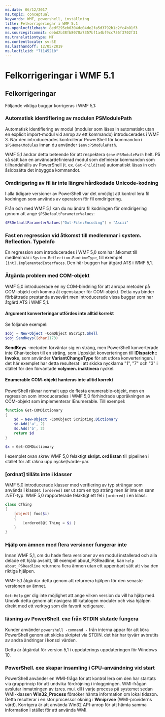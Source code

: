 ```yaml
---
ms.date: 06/12/2017
ms.topic: conceptual
keywords: WMF, powershell, inställning
title: Felkorrigeringar i WMF 5.1
ms.openlocfilehash: 8edf295eb6304dc04de2fa5d3792b1c2fc4b01f3
ms.sourcegitcommit: debd2b38fb8070a7357bf1a4bf9cc736f3702f31
ms.translationtype: MT
ms.contentlocale: sv-SE
ms.lasthandoff: 12/05/2019
ms.locfileid: "71145210"
---
```

# <a name="bug-fixes-in-wmf-51"></a>Felkorrigeringar i WMF 5.1

## <a name="bug-fixes"></a>Felkorrigeringar

Följande viktiga buggar korrigeras i WMF 5,1:

### <a name="module-auto-discovery-fully-honors-psmodulepath"></a>Automatisk identifiering av modulen PSModulePath

Automatisk identifiering av modul (moduler som läses in automatiskt utan en explicit import-modul vid anrop av ett kommando) introducerades i WMF 3. När den introducerades kontrollerar PowerShell för kommandon i `$PSHome\Modules` innan du använder `$env:PSModulePath`.

WMF 5,1 ändrar detta beteende för att respektera `$env:PSModulePath` helt. På så sätt kan en användardefinierad modul som definierar kommandon som tillhandahålls av PowerShell (t. ex. `Get-ChildItem`) automatiskt läsas in och åsidosätta det inbyggda kommandot.

### <a name="file-redirection-no-longer-hard-codes--encoding-unicode"></a>Omdirigering av fil är inte längre hårdkodade Unicode-kodning

I alla tidigare versioner av PowerShell var det omöjligt att kontrol lera fil kodningen som används av operatorn för fil omdirigering.

Från och med WMF 5,1 kan du nu ändra fil kodningen för omdirigering genom att ange `$PSDefaultParameterValues`:

```powershell
$PSDefaultParameterValues["Out-File:Encoding"] = "Ascii"
```

### <a name="fixed-a-regression-in-accessing-members-of-systemreflectiontypeinfo"></a>Fast en regression vid åtkomst till medlemmar i system. Reflection. TypeInfo

En regression som introducerades i WMF 5,0 som har åtkomst till medlemmar i `System.Reflection.RuntimeType`, till exempel `[int].ImplementedInterfaces`. Den här buggen har åtgärd ATS i WMF 5,1.

### <a name="fixed-some-issues-with-com-objects"></a>Åtgärda problem med COM-objekt

WMF 5,0 introducerade en ny COM-bindning för att anropa metoder på COM-objekt och komma åt egenskaper för COM-objekt. Detta nya binder förbättrade prestanda avsevärt men introducerade vissa buggar som har åtgärd ATS i WMF 5,1.

#### <a name="argument-conversions-were-not-always-performed-correctly"></a>Argument konverteringar utfördes inte alltid korrekt

Se följande exempel:

```powershell
$obj = New-Object -ComObject WScript.Shell
$obj.SendKeys([char]173)
```

**SendKeys** -metoden förväntar sig en sträng, men PowerShell konverterade inte Char-tecken till en sträng, som Uppskjut konverteringen till **IDispatch:: Invoke**, som använder **VariantChangeType** för att utföra konverteringen. I det här exemplet har detta resulterat i att skicka nycklarna "1", "7" och "3" i stället för den förväntade **volymen. inaktivera** nyckel.

#### <a name="enumerable-com-objects-not-always-handled-correctly"></a>Enumerable COM-objekt hanteras inte alltid korrekt

PowerShell räknar normalt upp de flesta enumerable-objekt, men en regression som introducerades i WMF 5,0 förhindrade uppräkningen av COM-objekt som implementerar IEnumerable. Till exempel:

```powershell
function Get-COMDictionary
{
    $d = New-Object -ComObject Scripting.Dictionary
    $d.Add('a', 2)
    $d.Add('b', 2)
    return $d
}

$x = Get-COMDictionary
```

I exemplet ovan skrev WMF 5,0 felaktigt **skript. ord listan** till pipelinen i stället för att räkna upp nyckel/värde-par.

### <a name="ordered-was-not-allowed-inside-classes"></a>[ordnat] tilläts inte i klasser

WMF 5,0 introducerade klasser med verifiering av typ strängar som används i klasser. `[ordered]` ser ut som en typ sträng men är inte en sann .NET-typ. WMF 5,0 rapporterade felaktigt ett fel i `[ordered]` i en klass:

```powershell
class CThing
{
    [object] foo($i)
    {
        [ordered]@{ Thing = $i }
    }
}
```

### <a name="help-on-about-topics-with-multiple-versions-does-not-work"></a>Hjälp om ämnen med flera versioner fungerar inte

Innan WMF 5,1, om du hade flera versioner av en modul installerad och alla delade ett hjälp avsnitt, till exempel about_PSReadline, kan `help about_PSReadline` returnera flera ämnen utan ett uppenbart sätt att visa den riktiga hjälpen.

WMF 5,1 åtgärdar detta genom att returnera hjälpen för den senaste versionen av ämnet.

`Get-Help` ger dig inte möjlighet att ange vilken version du vill ha hjälp med. Undvik detta genom att navigera till katalogen moduler och visa hjälpen direkt med ett verktyg som din favorit redigerare.

### <a name="powershellexe-reading-from-stdin-stopped-working"></a>läsning av PowerShell. exe från STDIN slutade fungera

Kunder använder `powershell -command -` från interna appar för att köra PowerShell genom att skicka skriptet via STDIN. det här har tyvärr avbrutits av andra ändringar i konsol värden.

Detta är åtgärdat för version 5,1 i uppdaterings uppdateringen för Windows 10.

### <a name="powershellexe-creates-spike-in-cpu-usage-on-startup"></a>PowerShell. exe skapar insamling i CPU-användning vid start

PowerShell använder en WMI-fråga för att kontrol lera om den har startats via grupprincip för att undvika fördröjning i inloggningen. WMI-frågan avslutar inmatningen av tzres. mui. dll i varje process på systemet sedan WMI-klassen **Win32_Process** försöker hämta information om lokal tidszon. Detta resulterar i en stor processor ökning i **Wmiprvse** (WMI-providerns värd). Korrigera är att använda Win32 API-anrop för att hämta samma information i stället för att använda WMI.

